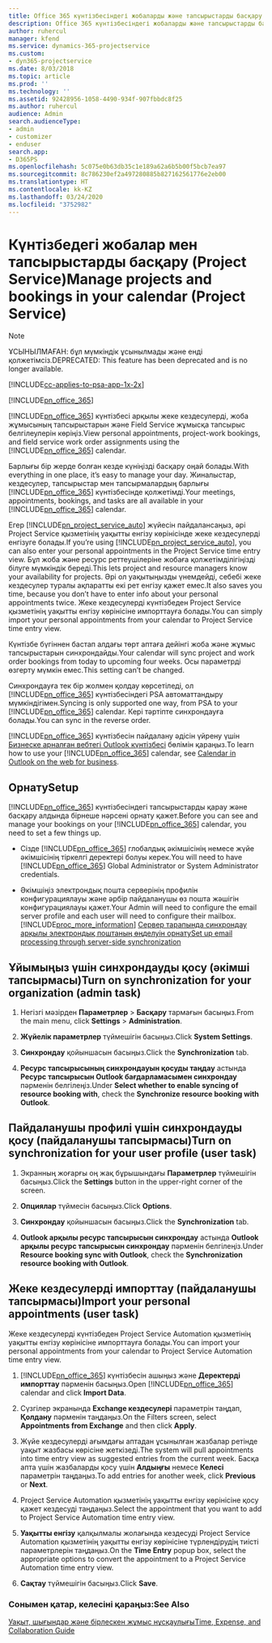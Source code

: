 ```yaml
---
title: Office 365 күнтізбесіндегі жобаларды және тапсырыстарды басқару
description: Office 365 күнтізбесіндегі жобаларды және тапсырыстарды басқару жолы
author: ruhercul
manager: kfend
ms.service: dynamics-365-projectservice
ms.custom:
- dyn365-projectservice
ms.date: 8/03/2018
ms.topic: article
ms.prod: ''
ms.technology: ''
ms.assetid: 92428956-1058-4490-934f-907fbbdc8f25
ms.author: ruhercul
audience: Admin
search.audienceType:
- admin
- customizer
- enduser
search.app:
- D365PS
ms.openlocfilehash: 5c075e0b63db35c1e189a62a6b5b00f5bcb7ea97
ms.sourcegitcommit: 8c786230ef2a497280885b827162561776e2eb00
ms.translationtype: HT
ms.contentlocale: kk-KZ
ms.lasthandoff: 03/24/2020
ms.locfileid: "3752982"
---
```

# <a name="manage-projects-and-bookings-in-your-calendar-project-service"></a><span data-ttu-id="d92b4-103">Күнтізбедегі жобалар мен тапсырыстарды басқару (Project Service)</span><span class="sxs-lookup"><span data-stu-id="d92b4-103">Manage projects and bookings in your calendar (Project Service)</span></span>

> [!Note]
> <span data-ttu-id="d92b4-104">ҰСЫНЫЛМАҒАН: бұл мүмкіндік ұсынылмады және енді қолжетімсіз.</span><span class="sxs-lookup"><span data-stu-id="d92b4-104">DEPRECATED: This feature has been deprecated and is no longer available.</span></span>

[!INCLUDE[cc-applies-to-psa-app-1x-2x](../includes/cc-applies-to-psa-app-1x-2x.md)]

[!INCLUDE[pn_office_365](../includes/pn-office-365.md)] 

<span data-ttu-id="d92b4-105">[!INCLUDE[pn_office_365](../includes/pn-office-365.md)] күнтізбесі арқылы жеке кездесулерді, жоба жұмысының тапсырыстарын және Field Service жұмысқа тапсырыс белгілеулерін көріңіз.</span><span class="sxs-lookup"><span data-stu-id="d92b4-105">View personal appointments, project-work bookings, and field service work order assignments using the [!INCLUDE[pn_office_365](../includes/pn-office-365.md)] calendar.</span></span>  
  
 <span data-ttu-id="d92b4-106">Барлығы бір жерде болған кезде күніңізді басқару оңай болады.</span><span class="sxs-lookup"><span data-stu-id="d92b4-106">With everything in one place, it’s easy to manage your day.</span></span> <span data-ttu-id="d92b4-107">Жиналыстар, кездесулер, тапсырыстар мен тапсырмалардың барлығы [!INCLUDE[pn_office_365](../includes/pn-office-365.md)] күнтізбесінде қолжетімді.</span><span class="sxs-lookup"><span data-stu-id="d92b4-107">Your meetings, appointments, bookings, and tasks are all available in your [!INCLUDE[pn_office_365](../includes/pn-office-365.md)] calendar.</span></span>  
  
 <span data-ttu-id="d92b4-108">Егер [!INCLUDE[pn_project_service_auto](../includes/pn-project-service-auto.md)] жүйесін пайдалансаңыз, әрі Project Service қызметінің уақытты енгізу көрінісінде жеке кездесулерді енгізуге болады.</span><span class="sxs-lookup"><span data-stu-id="d92b4-108">If you’re using [!INCLUDE[pn_project_service_auto](../includes/pn-project-service-auto.md)], you can also enter your personal appointments in the Project Service time entry view.</span></span> <span data-ttu-id="d92b4-109">Бұл жоба және ресурс реттеушілеріне жобаға қолжетімділігіңізді білуге мүмкіндік береді.</span><span class="sxs-lookup"><span data-stu-id="d92b4-109">This lets project and resource managers know your availability for projects.</span></span> <span data-ttu-id="d92b4-110">Әрі ол уақытыңызды үнемдейді, себебі жеке кездесулер туралы ақпаратты екі рет енгізу қажет емес.</span><span class="sxs-lookup"><span data-stu-id="d92b4-110">It also saves you time, because you don’t have to enter info about your personal appointments twice.</span></span> <span data-ttu-id="d92b4-111">Жеке кездесулерді күнтізбеден Project Service қызметінің уақытты енгізу көрінісіне импорттауға болады.</span><span class="sxs-lookup"><span data-stu-id="d92b4-111">You can simply import your personal appointments from your calendar to Project Service time entry view.</span></span>  
  
 <span data-ttu-id="d92b4-112">Күнтізбе бүгіннен бастап алдағы төрт аптаға дейінгі жоба және жұмыс тапсырыстарын синхрондайды.</span><span class="sxs-lookup"><span data-stu-id="d92b4-112">Your calendar will sync project and work order bookings from today to upcoming four weeks.</span></span> <span data-ttu-id="d92b4-113">Осы параметрді өзгерту мүмкін емес.</span><span class="sxs-lookup"><span data-stu-id="d92b4-113">This setting can’t be changed.</span></span>  
  
 <span data-ttu-id="d92b4-114">Синхрондауға тек бір жолмен қолдау көрсетіледі, ол [!INCLUDE[pn_office_365](../includes/pn-office-365.md)] күнтізбесіндегі PSA автоматтандыру мүмкіндігімен.</span><span class="sxs-lookup"><span data-stu-id="d92b4-114">Syncing is only supported one way, from PSA to your [!INCLUDE[pn_office_365](../includes/pn-office-365.md)] calendar.</span></span> <span data-ttu-id="d92b4-115">Кері тәртіпте синхрондауға болады.</span><span class="sxs-lookup"><span data-stu-id="d92b4-115">You can sync in the reverse order.</span></span> 
  
 <span data-ttu-id="d92b4-116">[!INCLUDE[pn_office_365](../includes/pn-office-365.md)] күнтізбесін пайдалану әдісін үйрену үшін [Бизнеске арналған вебтегі Outlook күнтізбесі](https://support.office.com/article/Calendar-in-Outlook-on-the-web-for-business-5219c457-d1fe-4c2f-9032-1a816b88e936) бөлімін қараңыз.</span><span class="sxs-lookup"><span data-stu-id="d92b4-116">To learn how to use your [!INCLUDE[pn_office_365](../includes/pn-office-365.md)] calendar, see [Calendar in Outlook on the web for business](https://support.office.com/article/Calendar-in-Outlook-on-the-web-for-business-5219c457-d1fe-4c2f-9032-1a816b88e936).</span></span>  
  
## <a name="setup"></a><span data-ttu-id="d92b4-117">Орнату</span><span class="sxs-lookup"><span data-stu-id="d92b4-117">Setup</span></span>  
 <span data-ttu-id="d92b4-118">[!INCLUDE[pn_office_365](../includes/pn-office-365.md)] күнтізбесіндегі тапсырыстарды қарау және басқару алдында бірнеше нәрсені орнату қажет.</span><span class="sxs-lookup"><span data-stu-id="d92b4-118">Before you can see and manage your bookings on your [!INCLUDE[pn_office_365](../includes/pn-office-365.md)] calendar, you need to set a few things up.</span></span>  
  
- <span data-ttu-id="d92b4-119">Сізде [!INCLUDE[pn_office_365](../includes/pn-office-365.md)] глобалдық әкімшісінің немесе жүйе әкімшісінің тіркелгі деректері болуы керек.</span><span class="sxs-lookup"><span data-stu-id="d92b4-119">You will need to have [!INCLUDE[pn_office_365](../includes/pn-office-365.md)] Global Administrator or System Administrator credentials.</span></span>  
  
- <span data-ttu-id="d92b4-120">Әкімшіңіз электрондық пошта серверінің профилін конфигурациялауы және әрбір пайдаланушы өз пошта жәшігін конфигурациялауы қажет.</span><span class="sxs-lookup"><span data-stu-id="d92b4-120">Your Admin will need to configure the email server profile and each user will need to configure their mailbox.</span></span> [!INCLUDE[proc_more_information](../includes/proc-more-information.md)] <span data-ttu-id="d92b4-121">[Сервер тарапында синхрондау арқылы электрондық поштаның өңделуін орнату](../admin/set-up-server-side-synchronization-of-email-appointments-contacts-and-tasks.md)</span><span class="sxs-lookup"><span data-stu-id="d92b4-121">[Set up email processing through server-side synchronization](../admin/set-up-server-side-synchronization-of-email-appointments-contacts-and-tasks.md)</span></span>  
  
## <a name="turn-on-synchronization-for-your-organization-admin-task"></a><span data-ttu-id="d92b4-122">Ұйымыңыз үшін синхрондауды қосу (әкімші тапсырмасы)</span><span class="sxs-lookup"><span data-stu-id="d92b4-122">Turn on synchronization for your organization (admin task)</span></span>  
  
1.  <span data-ttu-id="d92b4-123">Негізгі мәзірден **Параметрлер** > **Басқару** тармағын басыңыз.</span><span class="sxs-lookup"><span data-stu-id="d92b4-123">From the main menu, click **Settings** > **Administration**.</span></span>  
  
2.  <span data-ttu-id="d92b4-124">**Жүйелік параметрлер** түймешігін басыңыз.</span><span class="sxs-lookup"><span data-stu-id="d92b4-124">Click **System Settings**.</span></span>  
  
3.  <span data-ttu-id="d92b4-125">**Синхрондау** қойыншасын басыңыз.</span><span class="sxs-lookup"><span data-stu-id="d92b4-125">Click the **Synchronization** tab.</span></span>  
  
4.  <span data-ttu-id="d92b4-126">**Ресурс тапсырысының синхрондауын қосуды таңдау** астында **Ресурс тапсырысын Outlook бағдарламасымен синхрондау** пәрменін белгілеңіз.</span><span class="sxs-lookup"><span data-stu-id="d92b4-126">Under **Select whether to enable syncing of resource booking with**, check the **Synchronize resource booking with Outlook**.</span></span>  
  
## <a name="turn-on-synchronization-for-your-user-profile-user-task"></a><span data-ttu-id="d92b4-127">Пайдаланушы профилі үшін синхрондауды қосу (пайдаланушы тапсырмасы)</span><span class="sxs-lookup"><span data-stu-id="d92b4-127">Turn on synchronization for your user profile (user task)</span></span>  
  
1.  <span data-ttu-id="d92b4-128">Экранның жоғарғы оң жақ бұрышындағы **Параметрлер** түймешігін басыңыз.</span><span class="sxs-lookup"><span data-stu-id="d92b4-128">Click the **Settings** button in the upper-right corner of the screen.</span></span>  
  
2.  <span data-ttu-id="d92b4-129">**Опциялар** түймесін басыңыз.</span><span class="sxs-lookup"><span data-stu-id="d92b4-129">Click **Options**.</span></span>  
  
3.  <span data-ttu-id="d92b4-130">**Синхрондау** қойыншасын басыңыз.</span><span class="sxs-lookup"><span data-stu-id="d92b4-130">Click the **Synchronization** tab.</span></span>  
  
4.  <span data-ttu-id="d92b4-131">**Outlook арқылы ресурс тапсырысын синхрондау** астында **Outlook арқылы ресурс тапсырысын синхрондау** пәрменін белгілеңіз.</span><span class="sxs-lookup"><span data-stu-id="d92b4-131">Under **Resource booking sync with Outlook**, check the **Synchronization resource booking with Outlook**.</span></span>  
  
## <a name="import-your-personal-appointments-user-task"></a><span data-ttu-id="d92b4-132">Жеке кездесулерді импорттау (пайдаланушы тапсырмасы)</span><span class="sxs-lookup"><span data-stu-id="d92b4-132">Import your personal appointments (user task)</span></span>  
 <span data-ttu-id="d92b4-133">Жеке кездесулерді күнтізбеден Project Service Automation қызметінің уақытты енгізу көрінісіне импорттауға болады.</span><span class="sxs-lookup"><span data-stu-id="d92b4-133">You can import your personal appointments from your calendar to Project Service Automation time entry view.</span></span>  
  
1. <span data-ttu-id="d92b4-134">[!INCLUDE[pn_office_365](../includes/pn-office-365.md)] күнтізбесін ашыңыз және **Деректерді импорттау** пәрменін басыңыз.</span><span class="sxs-lookup"><span data-stu-id="d92b4-134">Open [!INCLUDE[pn_office_365](../includes/pn-office-365.md)] calendar and click **Import Data**.</span></span>  
  
2. <span data-ttu-id="d92b4-135">Сүзгілер экранында **Exchange кездесулері** параметрін таңдап, **Қолдану** пәрменін таңдаңыз.</span><span class="sxs-lookup"><span data-stu-id="d92b4-135">On the Filters screen, select **Appointments from Exchange** and then click **Apply**.</span></span>  
  
3. <span data-ttu-id="d92b4-136">Жүйе кездесулерді ағымдағы аптадан ұсынылған жазбалар ретінде уақыт жазбасы көрісіне жеткізеді.</span><span class="sxs-lookup"><span data-stu-id="d92b4-136">The system will pull appointments into time entry view as suggested entries from the current week.</span></span> <span data-ttu-id="d92b4-137">Басқа апта үшін жазбаларды қосу үшін **Алдыңғы** немесе **Келесі** параметрін таңдаңыз.</span><span class="sxs-lookup"><span data-stu-id="d92b4-137">To add entries for another week, click **Previous** or **Next**.</span></span>  
  
4. <span data-ttu-id="d92b4-138">Project Service Automation қызметінің уақытты енгізу көрінісіне қосу қажет кездесуді таңдаңыз.</span><span class="sxs-lookup"><span data-stu-id="d92b4-138">Select the appointment that you want to add to Project Service Automation time entry view.</span></span>  
  
5. <span data-ttu-id="d92b4-139">**Уақытты енгізу** қалқылмалы жолағында кездесуді Project Service Automation қызметінің уақытты енгізу көрінісіне түрлендірудің тиісті параметрлерін таңдаңыз.</span><span class="sxs-lookup"><span data-stu-id="d92b4-139">On the **Time Entry** popup box, select the appropriate options to convert the appointment to a Project Service Automation time entry view.</span></span>  
  
6. <span data-ttu-id="d92b4-140">**Сақтау** түймешігін басыңыз.</span><span class="sxs-lookup"><span data-stu-id="d92b4-140">Click **Save**.</span></span>  
  
### <a name="see-also"></a><span data-ttu-id="d92b4-141">Сонымен қатар, келесіні қараңыз:</span><span class="sxs-lookup"><span data-stu-id="d92b4-141">See Also</span></span>  
 [<span data-ttu-id="d92b4-142">Уақыт, шығындар және бірлескен жұмыс нұсқаулығы</span><span class="sxs-lookup"><span data-stu-id="d92b4-142">Time, Expense, and Collaboration Guide</span></span>](../project-service/time-expense-collaboration-guide.md)

